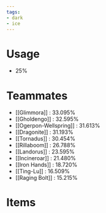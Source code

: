 ```yaml
---
tags:
- dark
- ice
---
```

# Usage
- 25%
# Teammates
- [[Glimmora]] : 33.095%
- [[Gholdengo]] : 32.595%
- [[Ogerpon-Wellspring]] : 31.613%
- [[Dragonite]] : 31.193%
- [[Tornadus]] : 30.454%
- [[Rillaboom]] : 26.788%
- [[Landorus]] : 23.595%
- [[Incineroar]] : 21.480%
- [[Iron Hands]] : 18.720%
- [[Ting-Lu]] : 16.509%
- [[Raging Bolt]] : 15.215%
# Items
